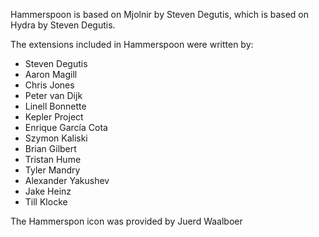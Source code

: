 Hammerspoon is based on Mjolnir by Steven Degutis, which is based on Hydra by Steven Degutis.

The extensions included in Hammerspoon were written by:
 * Steven Degutis
 * Aaron Magill
 * Chris Jones
 * Peter van Dijk
 * Linell Bonnette
 * Kepler Project
 * Enrique García Cota
 * Szymon Kaliski
 * Brian Gilbert
 * Tristan Hume
 * Tyler Mandry
 * Alexander Yakushev
 * Jake Heinz
 * Till Klocke

The Hammerspon icon was provided by Juerd Waalboer
